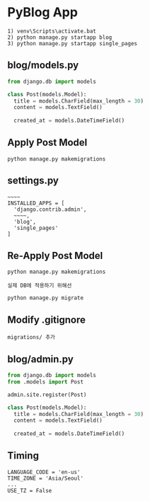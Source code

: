 # PyBlog App

```make
1) venv\Scripts\activate.bat
2) python manage.py startapp blog
3) python manage.py startapp single_pages
```

## blog/models.py

```python
from django.db import models

class Post(models.Model):
  title = models.CharField(max_length = 30)
  content = models.TextField()
  
  created_at = models.DateTimeField()
```

## Apply Post Model

```make
python manage.py makemigrations
```

## settings.py

```make
~~~~
INSTALLED_APPS = [
  'django.contrib.admin',
  ~~~~,
  'blog',
  'single_pages'
]
```

## Re-Apply Post Model

```make
python manage.py makemigrations

실제 DB에 적용하기 위해선

python manage.py migrate
```

## Modify .gitignore

```make
migrations/ 추가
```

## blog/admin.py

```python
from django.db import models
from .models import Post

admin.site.register(Post)

class Post(models.Model):
  title = models.CharField(max_length = 30)
  content = models.TextField()
  
  created_at = models.DateTimeField()
```

## Timing

```make
LANGUAGE_CODE = 'en-us'
TIME_ZONE = 'Asia/Seoul'
...
USE_TZ = False
```

